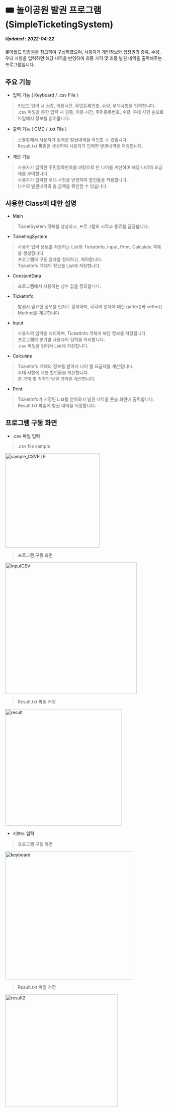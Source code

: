 # :tickets: 놀이공원 발권 프로그램 (SimpleTicketingSystem)
##### Updated : 2022-04-22 
롯데월드 입장권을 참고하여 구성하였으며, 사용자가 개인정보와 입장권의 종류, 수량, 우대 사항을 입력하면 해당 내역을 반영하여 최종 가격 및 최종 발권 내역을 출력해주는 프로그램입니다.   

## 주요 기능
 - 입력 기능 ( Keyboard / .csv File )
 > 키보드 입력 시 권종, 이용시간, 주민등록번호, 수량, 우대사항을 입력합니다.  
 > .csv 파일을 통한 입력 시  권종, 이용 시간, 주민등록번호, 수량, 우대 사항 순으로 파일에서 정보를 읽어옵니다.  
 
 - 출력 기능 ( CMD / .txt File )
 > 콘솔창에서 사용자가 입력한 발권내역을 확인할 수 있습니다.  
 > Result.txt 파일을 생성하여 사용자가 입력한 발권내역을 저장합니다.  

 - 계산 기능 
 > 사용자가 입력한 주민등록번호를 바탕으로 만 나이를 계산하여 해당 나이의 요금제를 부여합니다.  
 > 사용자가 입력한 우대 사항을 반영하여 할인율을 적용합니다.  
 > 다수의 발권내역의 총 금액을 확인할 수 있습니다.  
 
## 사용한 Class에 대한 설명
- Main  
> TicketSystem 객체를 생성하고, 프로그램의 시작과 종료를 담당합니다.  
- TicketingSystem
>  사용자 입력 정보를 저장하는 List와 TicketInfo, Input, Print, Calculate 객체를 생성합니다.  
>  프로그램의 구동 절차를 정의하고, 제어합니다.  
>  TicketInfo 객체의 정보를 List에 저장합니다.  
- ConstantData 
> 프로그램에서 사용하는 상수 값을 정의합니다.  
- TicketInfo
> 발권시 필요한 정보를 인자로 정의하며, 각각의 인자에 대한  getter()와 setter() Method를 제공합니다.  
- Input
> 사용자의 입력을 처리하며, TicketInfo 객체에 해당 정보를 저장합니다.  
> 프로그램의 분기별 사용자의 입력을 처리합니다.  
> .csv 파일을 읽어서 List에 저장합니다.  
- Calculate
> TicketInfo 객체의 정보를 받아서 나이 별 요금제를 계산합니다.  
> 우대 사항에 대한 할인율을 계산합니다.  
> 총 금액 및 각각의 발권 금액을 계산합니다.  
- Print
> TicketInfo가 저장된 List를 받아와서 발권 내역을 콘솔 화면에  출력합니다.  
> Result.txt 파일에 발권 내역을 저장합니다.  
 
## 프로그램 구동 화면
- .csv 파일 입력
> .csv file sample 
<img width="300" alt="sample_CSVFILE" src="https://user-images.githubusercontent.com/102117360/164531692-8c0ceb71-1ad7-49ae-aee7-5100b967855e.png">

> 프로그램 구동 화면
<img width="418" alt="inputCSV" src="https://user-images.githubusercontent.com/102117360/164535006-813c23bc-7ff6-444d-ac05-9bbb0dcfa43c.png">

> Result.txt 파일 저장
<img width="371" alt="result" src="https://user-images.githubusercontent.com/102117360/164531719-4f12d176-0e84-4b00-b1b6-df558e67c8ea.png">
 
- 키보드 입력
> 프로그램 구동 화면
<img width="407" alt="keyboard" src="https://user-images.githubusercontent.com/102117360/164535014-34e04378-eefe-4013-831b-5aac6031bec8.png">

>Result.txt 파일 저장
<img width="358" alt="result2" src="https://user-images.githubusercontent.com/102117360/164535016-dc6e0981-e342-462e-9b3f-de8a62e3a92a.png">
